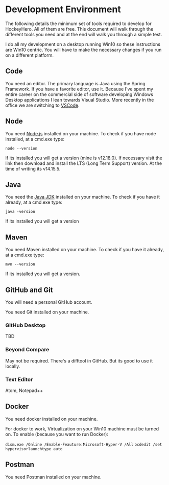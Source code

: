 # Development Environment

The following details the minimum set of tools required to develop for HockeyHero. All of them are free. This document will walk through the different tools you need and at the end will walk you through a simple test. 

I do all my development on a desktop running Win10 so these instructions are Win10 centric. You will have to make the necessary changes if you run on a different platform. 

## Code

You need an editor. The primary language is Java using the Spring Framework. If you have a favorite editor, use it. Because I've spent my entire career on the commercial side of software developing Windows Desktop applications I lean towards Visual Studio. More recently in the office we are switching to [VSCode](https://code.visualstudio.com/).  

## Node

You need [Node.js](https://nodejs.org/en/) installed on your machine.  To check if you have node installed, at a cmd.exe type:

`node --version`

If its installed you will get a version (mine is v12.18.0). If necessary visit the link then download and install the LTS (Long Term Support) version. At the time of writing its v14.15.5. 

## Java

You need the [Java JDK](https://www.java.com/en/download/help/download_options.html) installed on your machine. To check if you have it already, at a cmd.exe type: 

`java -version`

If its installed you will get a version

## Maven

You need Maven installed on your machine. To check if you have it already, at a cmd.exe type: 

`mvn --version`

If its installed you will get a version. 

## GitHub and Git

You will need a personal GitHub account. 

You need Git installed on your machine. 

### GitHub Desktop

TBD

### Beyond Compare

May not be required. There's a difftool in GitHub. But its good to use it locally. 

### Text Editor

Atom, Notepad++

## Docker

You need docker installed on your machine. 

For docker to work, Virtualization on your Win10 machine must be turned on. To enable (because you want to run Docker): 

`dism.exe /Online /Enable-Feauture:Microsoft-Hyper-V /All`
`bcdedit /set hypervisorlaunchtype auto`

## Postman

You need Postman installed on your machine. 

